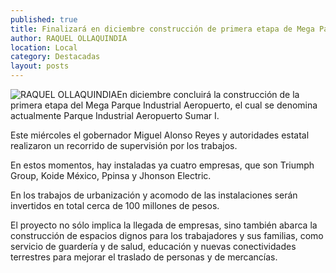 ```yaml
---
published: true
title: Finalizará en diciembre construcción de primera etapa de Mega Parque Industrial Aeropuerto
author: RAQUEL OLLAQUINDIA
location: Local
category: Destacadas
layout: posts
---
```


![RAQUEL OLLAQUINDIA](http://i.imgur.com/fZNChYYm.jpg)En diciembre concluirá la construcción de la primera etapa del Mega Parque Industrial Aeropuerto, el cual se denomina actualmente Parque Industrial Aeropuerto Sumar I.

Este miércoles el gobernador Miguel Alonso Reyes y autoridades estatal realizaron un recorrido de supervisión por los trabajos. 

En estos momentos, hay instaladas ya cuatro empresas, que son Triumph Group, Koide México, Ppinsa y Jhonson Electric.

En los trabajos de urbanización y acomodo de las instalaciones serán invertidos en total cerca de 100 millones de pesos.

El proyecto no sólo implica la llegada de empresas, sino también abarca la construcción de espacios dignos para los trabajadores y sus familias, como servicio de guardería y de salud, educación y nuevas conectividades terrestres para mejorar el traslado de personas y de mercancías.
